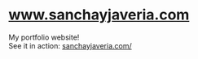# www.sanchayjaveria.com
My portfolio website! <br> See it in action: <a href="http://www.sanchayjaveria.com/">sanchayjaveria.com/</a>
